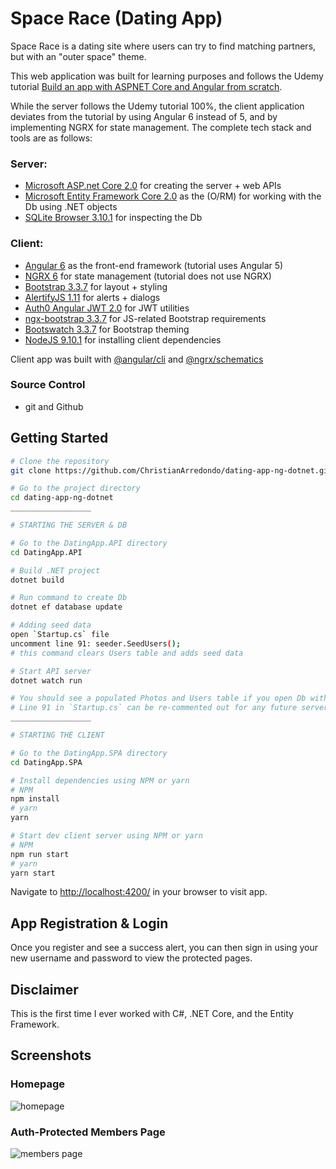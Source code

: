 # Space Race (Dating App)

Space Race is a dating site where users can try to find matching partners, but with an "outer space" theme.

This web application was built for learning purposes and follows the Udemy tutorial [Build an app with ASPNET Core and Angular from scratch](https://www.udemy.com/build-an-app-with-aspnet-core-and-angular-from-scratch/learn/v4/). 

While the server follows the Udemy tutorial 100%, the client application deviates from the tutorial by using Angular 6 instead of 5, and by implementing NGRX for state management. The complete tech stack and tools are as follows:

### Server:

* [Microsoft ASP.net Core 2.0](https://www.microsoft.com/net/download/dotnet-core/sdk-2.1.201) for creating the server + web APIs
* [Microsoft Entity Framework Core 2.0](https://docs.microsoft.com/en-us/ef/core/get-started/install/) as the (O/RM) for working with the Db using .NET objects
* [SQLite Browser 3.10.1](https://sqlitebrowser.org/) for inspecting the Db

### Client:

* [Angular 6](https://angular.io/) as the front-end framework (tutorial uses Angular 5)
* [NGRX 6](https://github.com/ngrx/platform) for state management (tutorial does not use NGRX)
* [Bootstrap 3.3.7](https://getbootstrap.com/docs/3.3/getting-started/) for layout + styling
* [AlertifyJS 1.11](https://github.com/MohammadYounes/AlertifyJS) for alerts + dialogs
* [Auth0 Angular JWT 2.0](https://github.com/auth0/angular2-jwt) for JWT utilities
* [ngx-bootstrap 3.3.7](https://valor-software.com/ngx-bootstrap/#/getting-started) for JS-related Bootstrap requirements
* [Bootswatch 3.3.7](https://bootswatch.com/) for Bootstrap theming
* [NodeJS 9.10.1](https://nodejs.org/en/) for installing client dependencies

Client app was built with [@angular/cli](https://github.com/angular/angular-cli) and [@ngrx/schematics](https://github.com/ngrx/platform/blob/master/docs/schematics/README.md)

### Source Control
* git and Github

## Getting Started
```bash
# Clone the repository
git clone https://github.com/ChristianArredondo/dating-app-ng-dotnet.git

# Go to the project directory
cd dating-app-ng-dotnet
__________________

# STARTING THE SERVER & DB

# Go to the DatingApp.API directory
cd DatingApp.API

# Build .NET project
dotnet build

# Run command to create Db
dotnet ef database update

# Adding seed data
open `Startup.cs` file
uncomment line 91: seeder.SeedUsers();
# this command clears Users table and adds seed data

# Start API server
dotnet watch run

# You should see a populated Photos and Users table if you open Db with SQLite
# Line 91 in `Startup.cs` can be re-commented out for any future server starts
__________________

# STARTING THE CLIENT

# Go to the DatingApp.SPA directory
cd DatingApp.SPA

# Install dependencies using NPM or yarn
# NPM
npm install
# yarn
yarn

# Start dev client server using NPM or yarn
# NPM
npm run start
# yarn
yarn start

```

Navigate to [http://localhost:4200/](http://localhost:4200/) in your browser to visit app.

## App Registration & Login

Once you register and see a success alert, you can then sign in using your new username and password to view the protected pages.

## Disclaimer
This is the first time I ever worked with C#, .NET Core, and the Entity Framework.

## Screenshots

### Homepage
![homepage](https://i.imgur.com/SxCBEK8.png)

### Auth-Protected Members Page
![members page](https://i.imgur.com/AQDr2s8.png)